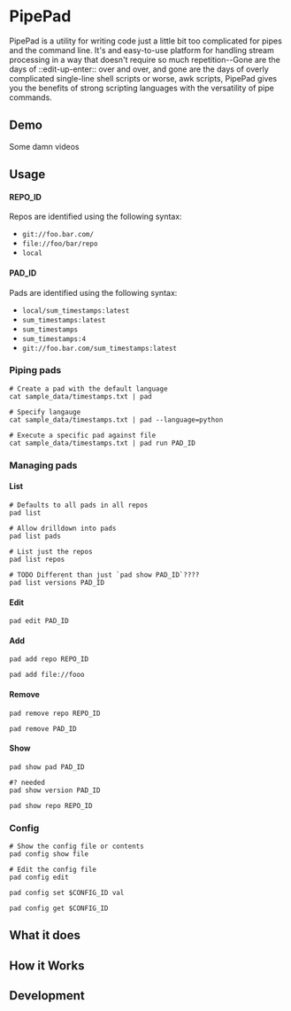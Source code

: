 # PipePad
PipePad is a utility for writing code just a little bit too complicated for  pipes and the command line. It's and easy-to-use platform for handling stream processing in a way that doesn't require so much repetition--Gone are the days of ::edit-up-enter:: over and over, and gone are the days of overly complicated single-line shell scripts or worse, awk scripts, PipePad gives you the benefits of strong scripting languages with the versatility of pipe commands.


## Demo
Some damn videos

## Usage


#### REPO_ID
Repos are identified using the following syntax:
- `git://foo.bar.com/`
- `file://foo/bar/repo`
- `local`

#### PAD_ID
Pads are identified using the following syntax:
- `local/sum_timestamps:latest`
- `sum_timestamps:latest`
- `sum_timestamps`
- `sum_timestamps:4`
- `git://foo.bar.com/sum_timestamps:latest`

### Piping pads
```shell
# Create a pad with the default language
cat sample_data/timestamps.txt | pad 

# Specify langauge
cat sample_data/timestamps.txt | pad --language=python

# Execute a specific pad against file 
cat sample_data/timestamps.txt | pad run PAD_ID
```


### Managing pads

#### List
```shell
# Defaults to all pads in all repos
pad list 

# Allow drilldown into pads
pad list pads

# List just the repos 
pad list repos

# TODO Different than just `pad show PAD_ID`????
pad list versions PAD_ID
```

#### Edit
```shell
pad edit PAD_ID
```

#### Add
```shell
pad add repo REPO_ID

pad add file://fooo
```


#### Remove
```shell
pad remove repo REPO_ID

pad remove PAD_ID
```


#### Show
```shell
pad show pad PAD_ID

#? needed
pad show version PAD_ID

pad show repo REPO_ID
```

### Config
```shell
# Show the config file or contents
pad config show file

# Edit the config file
pad config edit

pad config set $CONFIG_ID val

pad config get $CONFIG_ID
```


## What it does 

## How it Works


## Development
